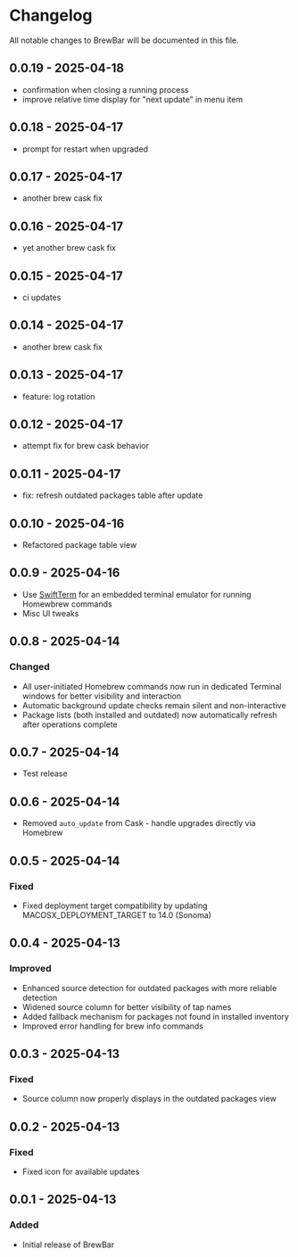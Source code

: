 # Changelog

All notable changes to BrewBar will be documented in this file.

## 0.0.19 - 2025-04-18

- confirmation when closing a running process
- improve relative time display for "next update" in menu item

## 0.0.18 - 2025-04-17

- prompt for restart when upgraded

## 0.0.17 - 2025-04-17

- another brew cask fix

## 0.0.16 - 2025-04-17

- yet another brew cask fix

## 0.0.15 - 2025-04-17

- ci updates

## 0.0.14 - 2025-04-17

- another brew cask fix

## 0.0.13 - 2025-04-17

- feature: log rotation

## 0.0.12 - 2025-04-17

- attempt fix for brew cask behavior

## 0.0.11 - 2025-04-17

- fix: refresh outdated packages table after update

## 0.0.10 - 2025-04-16

- Refactored package table view

## 0.0.9 - 2025-04-16

- Use [SwiftTerm](https://github.com/migueldeicaza/SwiftTerm) for an embedded terminal emulator for running Homewbrew commands
- Misc UI tweaks

## 0.0.8 - 2025-04-14

### Changed
- All user-initiated Homebrew commands now run in dedicated Terminal windows for better visibility and interaction
- Automatic background update checks remain silent and non-interactive
- Package lists (both installed and outdated) now automatically refresh after operations complete

## 0.0.7 - 2025-04-14

- Test release

## 0.0.6 - 2025-04-14

- Removed `auto_update` from Cask - handle upgrades directly via Homebrew

## 0.0.5 - 2025-04-14

### Fixed
- Fixed deployment target compatibility by updating MACOSX_DEPLOYMENT_TARGET to 14.0 (Sonoma)

## 0.0.4 - 2025-04-13

### Improved
- Enhanced source detection for outdated packages with more reliable detection
- Widened source column for better visibility of tap names
- Added fallback mechanism for packages not found in installed inventory
- Improved error handling for brew info commands

## 0.0.3 - 2025-04-13

### Fixed
- Source column now properly displays in the outdated packages view

## 0.0.2 - 2025-04-13

### Fixed
- Fixed icon for available updates

## 0.0.1 - 2025-04-13

### Added
- Initial release of BrewBar

